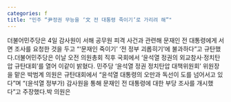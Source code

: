 ```yaml
---
categories: f
title: "민주 “尹정권 무능을 ‘文 전 대통령 죽이기’로 가리려 해”"
---
```

더불어민주당은 4일 감사원이 서해 공무원 피격 사건과 관련해 문재인 전 대통령에게 서면 조사를 요청한 것을 두고 “‘문재인 죽이기’ ‘전 정부 괴롭히기’에 불과하다”고 규탄했다.더불어민주당은 이날 오전 의원총회 직후 국회에서 ‘윤석열 정권의 외교참사·정치탄압 규탄대회’를 열어 이같이 밝혔다. 민주당 ‘윤석열 정권 정치탄압 대책위원회’ 위원장을 맡은 박범계 의원은 규탄대회에서 “윤석열 대통령의 오만과 독선이 도를 넘어서고 있다”며 “(윤석열 정부가) 감사원을 통해 문재인 전 대통령에 대한 부당 조사를 개시했다”고 주장했다.박 의원은